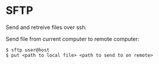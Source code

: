 # SFTP
Send and retreive files over ssh.

Send file from current computer to remote computer:
```
$ sftp user@host
$ put <path to local file> <path to send to on remote>
```
